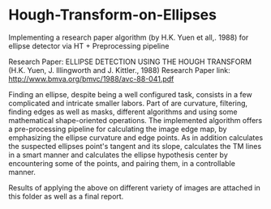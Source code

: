 # Hough-Transform-on-Ellipses
Implementing a research paper algorithm (by H.K. Yuen et all,. 1988) for ellipse detector via HT + Preprocessing pipeline

Research Paper: ELLIPSE DETECTION USING THE HOUGH TRANSFORM (H.K. Yuen, J. Illingworth and J. Kittler., 1988)
Research Paper link: http://www.bmva.org/bmvc/1988/avc-88-041.pdf

Finding an ellipse, despite being a well configured task, consists in a few complicated and intricate smaller labors. Part of are curvature, filtering, finding edges as well as masks, different algorithms and using some mathematical shape-oriented operations.
The implemented algorithm offers a pre-processing pipeline for calculating the image edge map, by emphasizing the ellipse curvature and edge points. As in addition calculates the suspected ellipses point's tangent and its slope, calculates the TM lines in a smart manner and calculates the ellipse hypothesis center by encountering some of the points, and pairing them, in a controllable manner.

Results of applying the above on different variety of images are attached in this folder as well as a final report.
